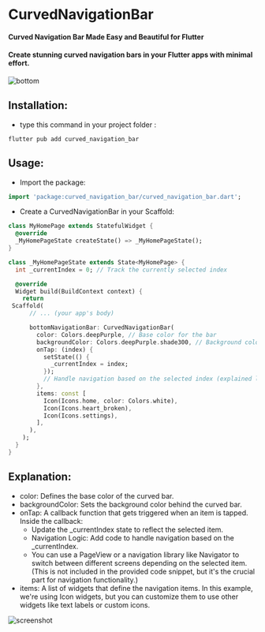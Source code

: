 # CurvedNavigationBar

#### Curved Navigation Bar Made Easy and Beautiful for Flutter

#### Create stunning curved navigation bars in your Flutter apps with minimal effort.


![bottom](https://miro.medium.com/v2/resize:fit:640/format:webp/1*voW7XoRwwOMwzAyVFG01HQ.png)









## Installation:

* type this command in your project folder :
```
flutter pub add curved_navigation_bar

````


## Usage:

* Import the package:

```Dart
import 'package:curved_navigation_bar/curved_navigation_bar.dart';
```
* Create a CurvedNavigationBar in your Scaffold:

```Dart
class MyHomePage extends StatefulWidget {
  @override
  _MyHomePageState createState() => _MyHomePageState();
}

class _MyHomePageState extends State<MyHomePage> {
  int _currentIndex = 0; // Track the currently selected index

  @override
  Widget build(BuildContext context) {
    return   
 Scaffold(
      // ... (your app's body)

      bottomNavigationBar: CurvedNavigationBar(
        color: Colors.deepPurple, // Base color for the bar
        backgroundColor: Colors.deepPurple.shade300, // Background color
        onTap: (index) {
          setState(() {
            _currentIndex = index;
          });
          // Handle navigation based on the selected index (explained later)
        },
        items: const [
          Icon(Icons.home, color: Colors.white),
          Icon(Icons.heart_broken),
          Icon(Icons.settings),
        ],
      ),
    );
  }
}
```

## Explanation:

* color: Defines the base color of the curved bar.
* backgroundColor: Sets the background color behind the curved bar.
* onTap: A callback function that gets triggered when an item is tapped. Inside the callback:
    * Update the _currentIndex state to reflect the selected item.
    * Navigation Logic: Add code to handle navigation based on the _currentIndex.
    * You can use a PageView or a navigation library like Navigator to switch between different screens depending on the selected item. (This is not included in the provided code snippet, but it's the crucial part for navigation functionality.)
* items: A list of widgets that define the navigation items. In this example, we're using Icon widgets, but you can customize them to use other widgets like text labels or custom icons.










![screenshot](screenshot.png)